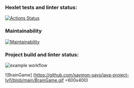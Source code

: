 ### Hexlet tests and linter status:
[![Actions Status](https://github.com/saymon-says/java-project-lvl1/workflows/hexlet-check/badge.svg)](https://github.com/saymon-says/java-project-lvl1/actions)

### Maintainability
[![Maintainability](https://api.codeclimate.com/v1/badges/b136b40dfe468edf8d06/maintainability)](https://codeclimate.com/github/saymon-says/java-project-lvl1/maintainability)

### Project build and linter status:
![example workflow](https://github.com/saymon-says/java-project-lvl1/actions/workflows/gradle.yml/badge.svg)

![BrainGame] (https://github.com/saymon-says/java-project-lvl1/blob/main/BrainGame.gif =600x400)